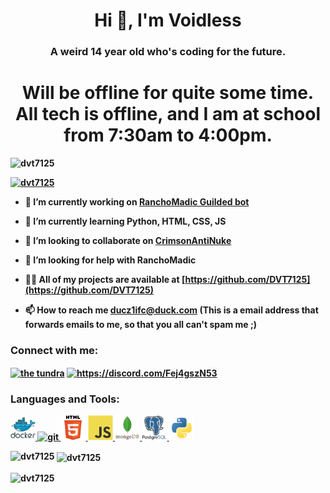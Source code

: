 <h1 align="center">Hi 👋, I'm Voidless</h1>
<h3 align="center">A weird 14 year old who's coding for the future.</h3>
<h1 align="center"><b>Will be offline for quite some time. All tech is offline, and I am at school from 7:30am to 4:00pm.</h1>

<p align="left"> <img src="https://komarev.com/ghpvc/?username=dvt7125&label=Profile%20views&color=0e75b6&style=flat" alt="dvt7125" /> </p>

<p align="left"> <a href="https://github.com/ryo-ma/github-profile-trophy"><img src="https://github-profile-trophy.vercel.app/?username=dvt7125" alt="dvt7125" /></a> </p>

- 🔭 I’m currently working on [RanchoMadic Guilded bot]()

- 🌱 I’m currently learning **Python, HTML, CSS, JS**

- 👯 I’m looking to collaborate on [CrimsonAntiNuke](https://github.com/DVT7125/CrimsonAntiNuke)

- 🤝 I’m looking for help with **RanchoMadic**

- 👨‍💻 All of my projects are available at [https://github.com/DVT7125](https://github.com/DVT7125)

- 📫 How to reach me **ducz1ifc@duck.com** (This is a email address that forwards emails to me, so that you all can't spam me ;)

<h3 align="left">Connect with me:</h3>
<p align="left">
<a href="https://www.youtube.com/c/the tundra" target="blank"><img align="center" src="https://raw.githubusercontent.com/rahuldkjain/github-profile-readme-generator/master/src/images/icons/Social/youtube.svg" alt="the tundra" height="30" width="40" /></a>
<a href="https://discord.gg/https://discord.com/Fej4gszN53" target="blank"><img align="center" src="https://raw.githubusercontent.com/rahuldkjain/github-profile-readme-generator/master/src/images/icons/Social/discord.svg" alt="https://discord.com/Fej4gszN53" height="30" width="40" /></a>
</p>

<h3 align="left">Languages and Tools:</h3>
<p align="left"> <a href="https://www.docker.com/" target="_blank" rel="noreferrer"> <img src="https://raw.githubusercontent.com/devicons/devicon/master/icons/docker/docker-original-wordmark.svg" alt="docker" width="40" height="40"/> </a> <a href="https://git-scm.com/" target="_blank" rel="noreferrer"> <img src="https://www.vectorlogo.zone/logos/git-scm/git-scm-icon.svg" alt="git" width="40" height="40"/> </a> <a href="https://www.w3.org/html/" target="_blank" rel="noreferrer"> <img src="https://raw.githubusercontent.com/devicons/devicon/master/icons/html5/html5-original-wordmark.svg" alt="html5" width="40" height="40"/> </a> <a href="https://developer.mozilla.org/en-US/docs/Web/JavaScript" target="_blank" rel="noreferrer"> <img src="https://raw.githubusercontent.com/devicons/devicon/master/icons/javascript/javascript-original.svg" alt="javascript" width="40" height="40"/> </a> <a href="https://www.mongodb.com/" target="_blank" rel="noreferrer"> <img src="https://raw.githubusercontent.com/devicons/devicon/master/icons/mongodb/mongodb-original-wordmark.svg" alt="mongodb" width="40" height="40"/> </a> <a href="https://www.postgresql.org" target="_blank" rel="noreferrer"> <img src="https://raw.githubusercontent.com/devicons/devicon/master/icons/postgresql/postgresql-original-wordmark.svg" alt="postgresql" width="40" height="40"/> </a> <a href="https://www.python.org" target="_blank" rel="noreferrer"> <img src="https://raw.githubusercontent.com/devicons/devicon/master/icons/python/python-original.svg" alt="python" width="40" height="40"/> </a> </p>

<p><img align="left" src="https://github-readme-stats.vercel.app/api/top-langs?username=dvt7125&show_icons=true&locale=en&layout=compact" alt="dvt7125" /></p>

<p>&nbsp;<img align="center" src="https://github-readme-stats.vercel.app/api?username=dvt7125&show_icons=true&locale=en" alt="dvt7125" /></p>

<p><img align="center" src="https://github-readme-streak-stats.herokuapp.com/?user=dvt7125&" alt="dvt7125" /></p>

